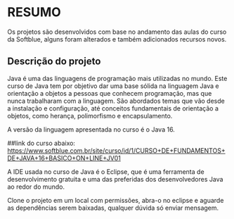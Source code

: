 # RESUMO

Os projetos são desenvolvidos com base no andamento das aulas do curso da Softblue, alguns foram alterados e também adicionados recursos novos.

## Descrição do projeto

Java é uma das linguagens de programação mais utilizadas no mundo. Este curso de Java tem por objetivo dar uma base sólida na linguagem Java e orientação a objetos a pessoas que conhecem programação, mas que nunca trabalharam com a linguagem. São abordados temas que vão desde a instalação e configuração, até conceitos fundamentais de orientação a objetos, como herança, polimorfismo e encapsulamento.

A versão da linguagem apresentada no curso é o Java 16.

##link do curso abaixo:
https://www.softblue.com.br/site/curso/id/1/CURSO+DE+FUNDAMENTOS+DE+JAVA+16+BASICO+ON+LINE+JV01

A IDE usada no curso de Java é o Eclipse, que é uma ferramenta de desenvolvimento gratuita e uma das preferidas dos desenvolvedores Java ao redor do mundo.

Clone o projeto em um local com permissões, abra-o no eclipse e aguarde
as dependências serem baixadas, qualquer dúvida só enviar mensagem.
